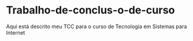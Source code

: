 # Trabalho-de-conclus-o-de-curso
Aqui está descrito meu TCC para o curso de Tecnologia em Sistemas para Internet
